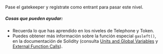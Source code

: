 Pase el gatekeeper y regístrate como entrant para pasar este nivel.

##### Cosas que pueden ayudar:
* Recuerda lo que has aprendido en los niveles de Telephone y Token.
* Puedes obtener más información sobre la función especial `gasleft()`, en la documentación de Solidity (consulta [Units and Global Variables](https://docs.soliditylang.org/en/v0.8.3/units-and-global-variables.html) y [External Function Calls](https://docs.soliditylang.org/en/v0.8.3/control-structures.html#external-function-calls)).